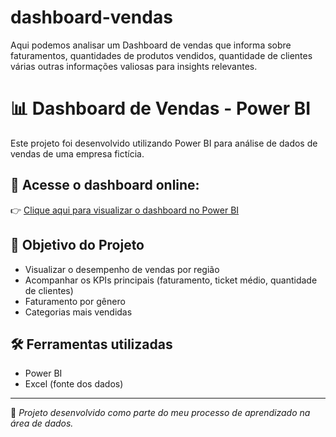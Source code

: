 # dashboard-vendas
Aqui podemos analisar um Dashboard de vendas que informa sobre faturamentos, quantidades de produtos vendidos, quantidade de clientes várias outras informações valiosas para insights relevantes.
# 📊 Dashboard de Vendas - Power BI

Este projeto foi desenvolvido utilizando Power BI para análise de dados de vendas de uma empresa fictícia.

## 🔗 Acesse o dashboard online:
👉 [Clique aqui para visualizar o dashboard no Power BI](https://app.powerbi.com/view?r=eyJrIjoiZDNjMzgyM2QtNDRmYS00YWFhLTllZGMtN2MwODJiNWMyYzRhIiwidCI6ImIxZWQxYzRjLTg5MTctNDM4Mi1hZDA2LTcyZTU2Y2NjOWVhYSJ9)

## 🎯 Objetivo do Projeto

- Visualizar o desempenho de vendas por região
- Acompanhar os KPIs principais (faturamento, ticket médio, quantidade de clientes)
- Faturamento por gênero
- Categorias mais vendidas

## 🛠️ Ferramentas utilizadas

- Power BI
- Excel (fonte dos dados)





---

📌 *Projeto desenvolvido como parte do meu processo de aprendizado na área de dados.*
